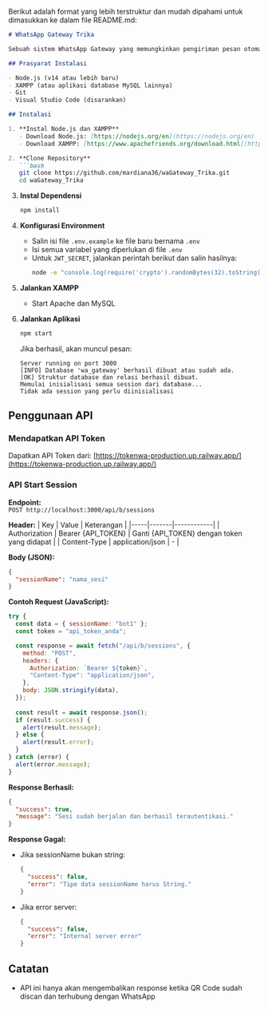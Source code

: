 Berikut adalah format yang lebih terstruktur dan mudah dipahami untuk dimasukkan ke dalam file README.md:

```markdown
# WhatsApp Gateway Trika

Sebuah sistem WhatsApp Gateway yang memungkinkan pengiriman pesan otomatis melalui WhatsApp.

## Prasyarat Instalasi

- Node.js (v14 atau lebih baru)
- XAMPP (atau aplikasi database MySQL lainnya)
- Git
- Visual Studio Code (disarankan)

## Instalasi

1. **Instal Node.js dan XAMPP**
   - Download Node.js: [https://nodejs.org/en](https://nodejs.org/en)
   - Download XAMPP: [https://www.apachefriends.org/download.html](https://www.apachefriends.org/download.html)

2. **Clone Repository**
   ```bash
   git clone https://github.com/mardiana36/waGateway_Trika.git
   cd waGateway_Trika
   ```

3. **Instal Dependensi**
   ```bash
   npm install
   ```

4. **Konfigurasi Environment**
   - Salin isi file `.env.example` ke file baru bernama `.env`
   - Isi semua variabel yang diperlukan di file `.env`
   - Untuk `JWT_SECRET`, jalankan perintah berikut dan salin hasilnya:
     ```bash
     node -e "console.log(require('crypto').randomBytes(32).toString('hex'))"
     ```

5. **Jalankan XAMPP**
   - Start Apache dan MySQL

6. **Jalankan Aplikasi**
   ```bash
   npm start
   ```

   Jika berhasil, akan muncul pesan:
   ```
   Server running on port 3000
   [INFO] Database 'wa_gateway' berhasil dibuat atau sudah ada.
   [OK] Struktur database dan relasi berhasil dibuat.
   Memulai inisialisasi semua session dari database...
   Tidak ada session yang perlu diinisialisasi
   ```

## Penggunaan API

### Mendapatkan API Token
Dapatkan API Token dari: [https://tokenwa-production.up.railway.app/](https://tokenwa-production.up.railway.app/)

### API Start Session

**Endpoint:**  
`POST http://localhost:3000/api/b/sessions`

**Header:**
| Key | Value | Keterangan |
|-----|-------|------------|
| Authorization | Bearer {API_TOKEN} | Ganti {API_TOKEN} dengan token yang didapat |
| Content-Type | application/json | - |

**Body (JSON):**
```json
{
  "sessionName": "nama_sesi"
}
```

**Contoh Request (JavaScript):**
```javascript
try {
  const data = { sessionName: "bot1" };
  const token = "api_token_anda";

  const response = await fetch("/api/b/sessions", {
    method: "POST",
    headers: {
      Authorization: `Bearer ${token}`,
      "Content-Type": "application/json",
    },
    body: JSON.stringify(data),
  });
  
  const result = await response.json();
  if (result.success) {
    alert(result.message);
  } else {
    alert(result.error);
  }
} catch (error) {
  alert(error.message);
}
```

**Response Berhasil:**
```json
{
  "success": true,
  "message": "Sesi sudah berjalan dan berhasil terautentikasi."
}
```

**Response Gagal:**
- Jika sessionName bukan string:
  ```json
  {
    "success": false,
    "error": "Tipe data sessionName harus String."
  }
  ```
- Jika error server:
  ```json
  {
    "success": false,
    "error": "Internal server error"
  }
  ```

## Catatan
- API ini hanya akan mengembalikan response ketika QR Code sudah discan dan terhubung dengan WhatsApp
```